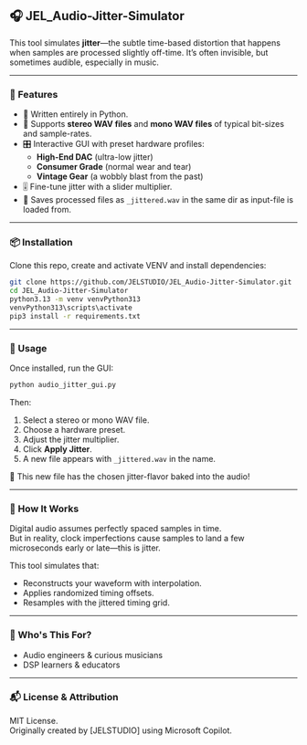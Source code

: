 ## 🎧 JEL_Audio-Jitter-Simulator

This tool simulates **jitter**—the subtle time-based distortion that happens when samples are processed slightly off-time. It’s often invisible, but sometimes audible, especially in music.

---

### 🚀 Features

- 🐍 Written entirely in Python.
- 🎼 Supports **stereo WAV files** and **mono WAV files** of typical bit-sizes and sample-rates.
- 🎛️ Interactive GUI with preset hardware profiles:
  - **High-End DAC** (ultra-low jitter)
  - **Consumer Grade** (normal wear and tear)
  - **Vintage Gear** (a wobbly blast from the past)
- 🎚️ Fine-tune jitter with a slider multiplier.
- 💾 Saves processed files as `_jittered.wav` in the same dir as input-file is loaded from.

---

### 📦 Installation

Clone this repo, create and activate VENV and install dependencies:

```bash
git clone https://github.com/JELSTUDIO/JEL_Audio-Jitter-Simulator.git
cd JEL_Audio-Jitter-Simulator
python3.13 -m venv venvPython313
venvPython313\scripts\activate
pip3 install -r requirements.txt
```

---

### 🧪 Usage

Once installed, run the GUI:

```bash
python audio_jitter_gui.py
```

Then:
1. Select a stereo or mono WAV file.
2. Choose a hardware preset.
3. Adjust the jitter multiplier.
4. Click **Apply Jitter**.
5. A new file appears with `_jittered.wav` in the name.

🎉 This new file has the chosen jitter-flavor baked into the audio!

---

### 🧠 How It Works

Digital audio assumes perfectly spaced samples in time.  
But in reality, clock imperfections cause samples to land a few microseconds early or late—this is jitter.

This tool simulates that:
- Reconstructs your waveform with interpolation.
- Applies randomized timing offsets.
- Resamples with the jittered timing grid.

---

### 🙋 Who's This For?

- Audio engineers & curious musicians  
- DSP learners & educators  

---

### 📬 License & Attribution

MIT License.  
Originally created by [JELSTUDIO] using Microsoft Copilot.
